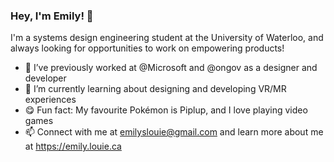 ### Hey, I'm Emily! 🐧

I'm a systems design engineering student at the University of Waterloo, and always looking for opportunities to work on empowering products!

- 🙌 I’ve previously worked at @Microsoft and @ongov as a designer and developer
- 🌱 I’m currently learning about designing and developing VR/MR experiences
- 😋 Fun fact: My favourite Pokémon is Piplup, and I love playing video games
- 📫 Connect with me at emilyslouie@gmail.com and learn more about me at https://emily.louie.ca


